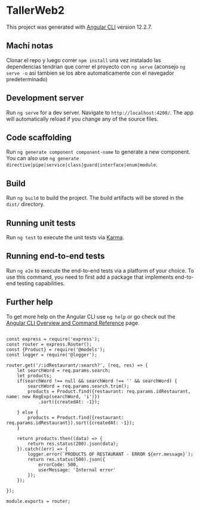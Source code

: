 # TallerWeb2

This project was generated with [Angular CLI](https://github.com/angular/angular-cli) version 12.2.7.

## Machi notas
Clonar el repo y luego correr `npm install` una vez instalado las dependencias tendrian que correr el proyecto con `ng serve` (aconsejo `ng serve -o` asi tambien se los abre automaticamente con el navegador predeterminado) 

## Development server

Run `ng serve` for a dev server. Navigate to `http://localhost:4200/`. The app will automatically reload if you change any of the source files.

## Code scaffolding

Run `ng generate component component-name` to generate a new component. You can also use `ng generate directive|pipe|service|class|guard|interface|enum|module`.

## Build

Run `ng build` to build the project. The build artifacts will be stored in the `dist/` directory.

## Running unit tests

Run `ng test` to execute the unit tests via [Karma](https://karma-runner.github.io).

## Running end-to-end tests

Run `ng e2e` to execute the end-to-end tests via a platform of your choice. To use this command, you need to first add a package that implements end-to-end testing capabilities.

## Further help

To get more help on the Angular CLI use `ng help` or go check out the [Angular CLI Overview and Command Reference](https://angular.io/cli) page.

```

const express = require('express');
const router = express.Router();
const {Product} = require('@models');
const logger = require('@logger');

router.get('/:idRestaurant/:search?', (req, res) => {
    let searchWord = req.params.search;
    let products;
    if(searchWord !== null && searchWord !== '' && searchWord) {
        searchWord = req.params.search.trim();
        products = Product.find({restaurant: req.params.idRestaurant, name: new RegExp(searchWord, 'i')})
            .sort({createdAt: -1});

    } else {
        products = Product.find({restaurant: req.params.idRestaurant}).sort({createdAt: -1});
    }

    return products.then((data) => {
        return res.status(200).json(data);
    }).catch((err) => {
        logger.error(`PRODUCTS OF RESTAURANT - ERROR ${err.message}`);
        return res.status(500).json({
            errorCode: 500,
            userMessage: 'Internal error'
        });
    });

});

module.exports = router;

```

